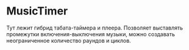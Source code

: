 # MusicTimer

Тут лежит гибрид табата-таймера и плеера. 
Позволяет выставлять промежутки включения-выключения музыки, можно создавать неограниченное количество раундов и циклов. 
